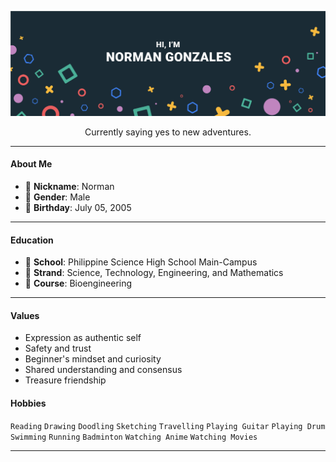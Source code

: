 ![cover_photo](https://github.com/normanagustin-gonzales/normanagustin-gonzales/blob/main/cover.jpg)

<p align="center">Currently saying yes to new adventures.</p>

<hr>

<h4 align="left">About Me</h4>
<ul>
  <li>📛 <strong>Nickname</strong>: Norman</li>
  <li>👨 <strong>Gender</strong>: Male</li>
  <li>🎂 <strong>Birthday</strong>: July 05, 2005</li>
</ul>
<hr>

<h4 align="left">Education</h4>
<ul>
  <li>🏫 <strong>School</strong>: Philippine Science High School Main-Campus</li>
  <li>📃 <strong>Strand</strong>: Science, Technology, Engineering, and Mathematics</li>
  <li>📃 <strong>Course</strong>: Bioengineering</li>
</ul>
<hr>

<h4 align="left">Values</h4>
<ul>
  <li>Expression as authentic self</li>
  <li>Safety and trust</li>
  <li>Beginner's mindset and curiosity</li>
  <li>Shared understanding and consensus</li>
  <li>Treasure friendship</li>
</ul>

<h4 align="left">Hobbies</h4>
<code>Reading</code> <code>Drawing</code> <code>Doodling</code> <code>Sketching</code> <code>Travelling</code> <code>Playing Guitar</code> <code>Playing Drum</code> <code>Swimming</code> <code>Running</code> <code>Badminton</code> <code>Watching Anime</code> <code>Watching Movies</code>
<hr>
